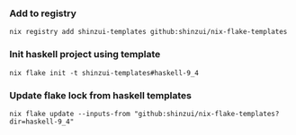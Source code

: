 ### Add to registry

```
nix registry add shinzui-templates github:shinzui/nix-flake-templates
```

### Init haskell project using template

```
nix flake init -t shinzui-templates#haskell-9_4
```

### Update flake lock from haskell templates

```
nix flake update --inputs-from "github:shinzui/nix-flake-templates?dir=haskell-9_4"
```
